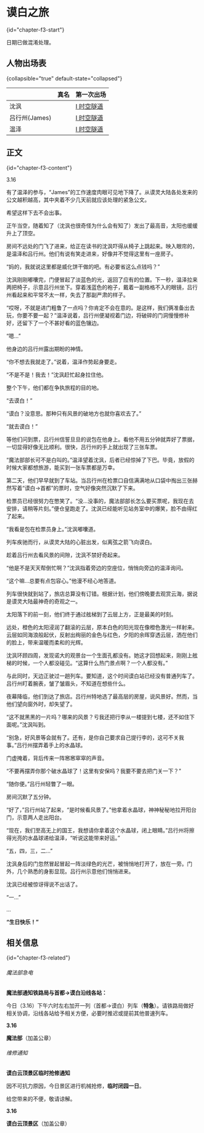 # 谟白之旅 
{id="chapter-f3-start"}

<include from="general-libs.md" element-id="not-from-original-author"></include>

<tip>
    <p>日期已做混淆处理。</p>
</tip>

## 人物出场表 
{collapsible="true" default-state="collapsed"}

|            | 真名 | 第一次出场                               |
|------------|----|-------------------------------------|
| 沈沨         |    | [I 时空隧道](I-时空隧道.md#chapter-1-start) |
| 吕行州(James) |    | [I 时空隧道](I-时空隧道.md#chapter-1-start) |
| 温泽         |    | [I 时空隧道](I-时空隧道.md#chapter-1-start) |

## 正文
{id="chapter-f3-content"}

3.16

有了温泽的参与，“James”的工作速度肉眼可见地下降了。从谟灵大陆各处发来的公文越积越高，其中夹着不少几天前就应该处理的紧急公文。

希望这样下去不会出事。

正午当空，随着知了（沈沨也很奇怪为什么会有知了）发出了最高音，太阳也缓缓升上了顶空。

房间不远处的门飞了进来，给正在读书的沈沨吓得从椅子上跳起来。映入眼帘的，是温泽和吕行州。他们有说有笑走进来，好像并不觉得这里有一座房子。

“妈的，我就说这里都是威化饼干做的吧。有必要省这么点钱吗？”

沈沨刚刚嘟囔完，门便冒起了淡蓝色的光，返回了应有的位置。下一秒，温泽拉来两把椅子，示意吕行州坐下。穿着浅蓝色的袍子，戴着一副格格不入的眼镜，吕行州看起来和平常不太一样，失去了那副严肃的样子。

“哎呀，不就是进门粗鲁了一点吗？你肯定不会在意的。是这样，我们俩准备出去玩，你要不要一起？”温泽说着，吕行州便凝视着门边，将破碎的门洞慢慢修补好，还留下了一个不甚好看的蓝色镶边。

“嗯...”

他身边的吕行州露出期盼的神情。

“你不想去我就走了。”说着，温泽作势起身要走。

“不是不是！我去！”沈沨赶忙起身拉住他。

整个下午，他们都在争执旅程的目的地。

“去谟白！”

“谟白？没意思。那种只有风景的破地方也就你喜欢去了。”

“就去谟白！”

等他们问到票，吕行州信誓旦旦的说包在他身上。看他不用五分钟就弄好了票据，一切显得好像无比顺利。很快，吕行州的手上就出现了三张车票。

“魔法部部长可不是白叫的。”温泽望着沈沨，后者已经惊掉了下巴。毕竟，放假的时候大家都想旅游，能买到一张车票都是万幸。

第二天，他们早早就到了车站。当吕行州在检票口自信满满地从口袋中掏出三张赫然写着“谟白->首都”的票时，空气好像突然沉默了下来。

检票员已经很努力在憋笑了。“没...没事的，魔法部部长怎么要买票呢，我现在去安排，请稍等片刻。”便仓皇跑走了。沈沨已经能听见站务室中的爆笑，脸不由得红了起来。

“我看是包在检票员身上。”沈沨嘟囔道。

列车疾驰而行，从谟灵大陆的心脏出发，似离弦之箭飞向谟白。

趁着吕行州去看风景的间隙，沈沨不禁好奇起来。

“他是不是天天帮倒忙啊？”沈沨指着旁边的空座位，悄悄向旁边的温泽询问。

“这个嘛...总要有点包容心。”他漫不经心地答道。

列车很快就到站了，旅店总算没有订错。根据计划，他们傍晚要去观赏云海，据说是谟灵大陆最神奇的奇观之一。

太阳落下的前一刻，他们终于通过舷梯到了云层上方，正是最美的时刻。

远处，橙色的太阳浸润了翻滚的云层，原本白色的阳光现在像橙色激光一样射来。云层如同海浪般起伏，反射出绚丽的金色与红色，夕阳的余晖穿透云层，洒在他们的脸上，带来温暖而柔和的光辉。

沈沨环顾四周，发现诺大的观景台一个生面孔都没有。她这才回想起来，刚刚上舷梯的时候，一个人都没碰见。“这算什么热门景点啊？一个人都没有。”

与此同时，天边正驶过一趟列车。要知道，这个时间谟白站已经没有普通列车了。吕行州盯着腕表，皱了皱眉头，不知道在想些什么。

夜幕降临，他们到达了旅店。吕行州特地选了最高层的房屋，说风景好。然而，当他们望向窗外时，却失望了。

“这不就黑黑的一片吗？哪来的风景？亏我还把行李从一楼提到七楼，还不如住下面呢。”沈沨叫到。

“别急，好风景等会就有了。还有，是你自己要求自己提行李的，这可不关我事。”吕行州摆弄着手上的水晶球。

门虚掩着，背后传来一阵窸窸窣窣的声音。

“不要再摆弄你那个破水晶球了！这里有安保吗？我要不要去把门关一下？”

“随你便。”吕行州轻瞥了一眼。

房间沉默了五分钟。

“好了，”吕行州站了起来，“是时候看风景了。”他拿着水晶球，神神秘秘地拉开阳台门，示意两人走出阳台。

“现在，我们至高无上的国王，我想请你拿着这个水晶球，闭上眼睛。”吕行州将擦得光亮的水晶球递给温泽，“听说这能带来好运。”

“五，四，三，二...”

沈沨身后的门忽然冒起冒起一阵淡绿色的光芒，被悄悄地打开了，放在一旁。门外，几个熟悉的身影显现。吕行州示意他们悄悄进来。

沈沨已经被惊讶得说不出话了。

“一...”

...

**“生日快乐！”**


## 相关信息
{id="chapter-f3-related"}

###### 魔法部急电

**魔法部通知铁路局与首都->谟白沿线各站：**

今日（3.16）下午六时左右加开一列（首都->谟白）列车（**特急**）。请铁路局做好相关协调，沿线各站给予相关方便，必要时推迟或提前其他普速列车。

**3.16**

**魔法部**（加盖公章）

###### 维修通知

**谟白云顶景区临时抢修通知**

因不可抗力原因，今日景区进行机械抢修，**临时闭园一日**。

给您带来的不便，敬请谅解。

**3.16**

**谟白云顶景区**（加盖公章）

<include from="general-libs.md" element-id="seealso-general"/>